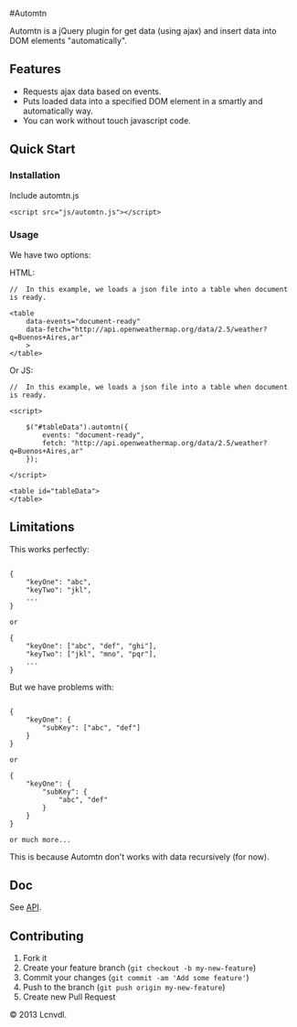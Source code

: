#Automtn

Automtn is a jQuery plugin for get data (using ajax) and insert data into DOM elements "automatically".

## Features

- Requests ajax data based on events.
- Puts loaded data into a specified DOM element in a smartly and automatically way.
- You can work without touch javascript code.

## Quick Start

### Installation
Include automtn.js

```
<script src="js/automtn.js"></script>
```

### Usage

We have two options:

HTML:

```
//  In this example, we loads a json file into a table when document is ready.

<table 
    data-events="document-ready"
    data-fetch="http://api.openweathermap.org/data/2.5/weather?q=Buenos+Aires,ar"
    >
</table>
```

Or JS:

```
//  In this example, we loads a json file into a table when document is ready.

<script>

    $("#tableData").automtn({
        events: "document-ready",
        fetch: "http://api.openweathermap.org/data/2.5/weather?q=Buenos+Aires,ar"
    });
    
</script>

<table id="tableData">
</table>
```

## Limitations

This works perfectly:

```

{
    "keyOne": "abc",
    "keyTwo": "jkl",
    ...
}

or

{
    "keyOne": ["abc", "def", "ghi"],
    "keyTwo": ["jkl", "mno", "pqr"],
    ...
}

```

But we have problems with:

```

{
    "keyOne": {
        "subKey": ["abc", "def"]
    }
}

or

{
    "keyOne": {
        "subKey": {
            "abc", "def"
        }
    }
}

or much more...

```

This is because Automtn don't works with data recursively (for now).

## Doc

See [API](https://github.com/lcnvdl/automtn/blob/master/doc/api/index.html).

## Contributing

1. Fork it
2. Create your feature branch (`git checkout -b my-new-feature`)
3. Commit your changes (`git commit -am 'Add some feature'`)
4. Push to the branch (`git push origin my-new-feature`)
5. Create new Pull Request

© 2013 Lcnvdl.
